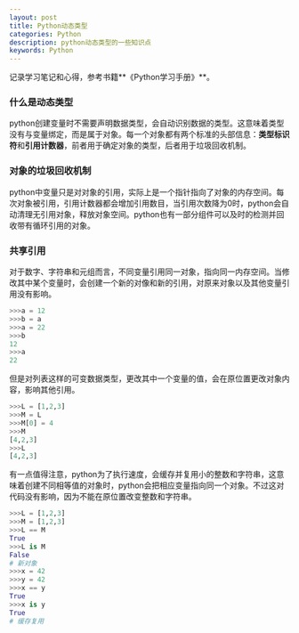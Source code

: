 ```yaml
---
layout: post
title: Python动态类型
categories: Python
description: python动态类型的一些知识点
keywords: Python
---
```

记录学习笔记和心得，参考书籍**《Python学习手册》**。

### 什么是动态类型

python创建变量时不需要声明数据类型，会自动识别数据的类型。这意味着类型没有与变量绑定，而是属于对象。每一个对象都有两个标准的头部信息：**类型标识符**和**引用计数器**，前者用于确定对象的类型，后者用于垃圾回收机制。

### 对象的垃圾回收机制

python中变量只是对对象的引用，实际上是一个指针指向了对象的内存空间。每次对象被引用，引用计数器都会增加引用数目，当引用次数降为0时，python会自动清理无引用对象，释放对象空间。python也有一部分组件可以及时的检测并回收带有循环引用的对象。

### 共享引用

对于数字、字符串和元组而言，不同变量引用同一对象，指向同一内存空间。当修改其中某个变量时，会创建一个新的对像和新的引用，对原来对象以及其他变量引用没有影响。

```python
>>>a = 12
>>>b = a
>>>a = 22
>>>b
12
>>>a
22
```

但是对列表这样的可变数据类型，更改其中一个变量的值，会在原位置更改对象内容，影响其他引用。

```python
>>>L = [1,2,3]
>>>M = L
>>>M[0] = 4
>>>M
[4,2,3]
>>>L
[4,2,3]
```



有一点值得注意，python为了执行速度，会缓存并复用小的整数和字符串，这意味着创建不同相等值的对象时，python会把相应变量指向同一个对象。不过这对代码没有影响，因为不能在原位置改变整数和字符串。

```python
>>>L = [1,2,3]
>>>M = [1,2,3]
>>>L == M
True
>>>L is M
False
# 新对象
>>>x = 42
>>>y = 42
>>>x == y
True
>>>x is y
True 
# 缓存复用
```

